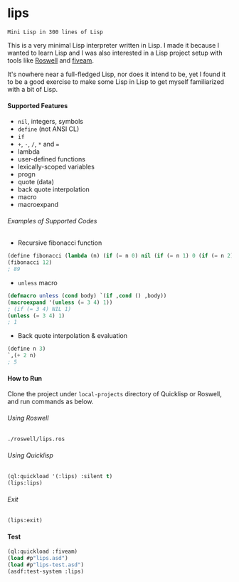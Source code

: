 # lips

`Mini Lisp in 300 lines of Lisp` 

This is a very minimal Lisp interpreter written in Lisp. I made it because I wanted to learn Lisp and I was also interested in a Lisp project setup with tools like [Roswell](https://github.com/roswell/roswell) and [fiveam](https://common-lisp.net/project/fiveam/docs/index.html).

It's nowhere near a full-fledged Lisp, nor does it intend to be, yet I found it to be a good exercise to make some Lisp in Lisp to get myself familiarized with a bit of Lisp.

#### Supported Features

* `nil`, integers, symbols
* `define` (not ANSI CL)
* `if`
* `+`, `-`, `/`, `*` and `=`
* lambda
* user-defined functions
* lexically-scoped variables
* progn
* quote (data)
* back quote interpolation
* macro
* macroexpand

###### Examples of Supported Codes

* Recursive fibonacci function

```lisp
(define fibonacci (lambda (n) (if (= n 0) nil (if (= n 1) 0 (if (= n 2) 1 (+ (fibonacci (- n 1)) (fibonacci (- n 2))))))))
(fibonacci 12)
; 89
```

* `unless` macro

```lisp
(defmacro unless (cond body) `(if ,cond () ,body))
(macroexpand '(unless (= 3 4) 1))
; (if (= 3 4) NIL 1)
(unless (= 3 4) 1)
; 1
```

* Back quote interpolation & evaluation

```lisp
(define n 3)
`,(+ 2 n)
; 5
```

#### How to Run

Clone the project under `local-projects` directory of Quicklisp or Roswell, and run commands as below.

###### Using Roswell

```sh
./roswell/lips.ros
```

###### Using Quicklisp

```lisp
(ql:quickload '(:lips) :silent t)
(lips:lips)
```

###### Exit
```lisp
(lips:exit)
```

#### Test
```lisp
(ql:quickload :fiveam)
(load #p"lips.asd")
(load #p"lips-test.asd")
(asdf:test-system :lips)
```


